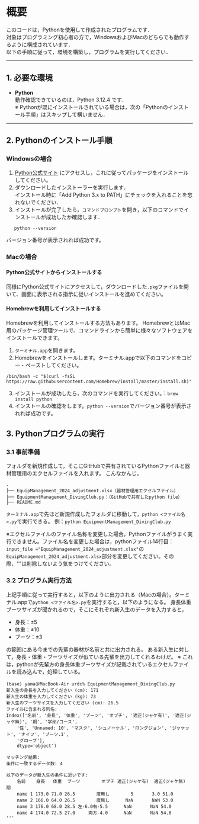 # 概要
このコードは，Pythonを使用して作成されたプログラムです．  
対象はプログラミング初心者の方で，WindowsおよびMacのどちらでも動作するように構成されています．  
以下の手順に従って，環境を構築し，プログラムを実行してください．

---

## 1. 必要な環境

- **Python**  
  動作確認できているのは，Python 3.12.4 です．  
  ※ Pythonが既にインストールされている場合は，次の「Pythonのインストール手順」はスキップして構いません．

---

## 2. Pythonのインストール手順

### Windowsの場合

1. [Python公式サイト](https://www.python.jp/install/windows/install.html) にアクセスし，これに従ってパッケージをインストールしてください。
2. ダウンロードしたインストーラーを実行します．  
   インストール時に「Add Python 3.x to PATH」にチェックを入れることを忘れないでください．
3. インストールが完了したら，`コマンドプロンプト`を開き，以下のコマンドでインストールが成功したか確認します．
```
   python --version
```
バージョン番号が表示されれば成功です。

### Macの場合
#### Python公式サイトからインストールする
同様にPython公式サイトにアクセスして，ダウンロードした`.pkg`ファイルを開いて、画面に表示される指示に従いインストールを進めてください。
#### Homebrewを利用してインストールする
Homebrewを利用してインストールする方法もあります。
HomebrewとはMac用のパッケージ管理ツールで、コマンドラインから簡単に様々なソフトウェアをインストールできます。

1. `ターミナル.app`を開きます。
2. Homebrewをインストールします。ターミナル.appで以下のコマンドをコピー・ペーストしてください。
```
/bin/bash -c "$(curl -fsSL https://raw.githubusercontent.com/Homebrew/install/master/install.sh)"
```
3. インストールが成功したら，次のコマンドを実行してください。：`brew install python`
4. インストールの確認をします。`python --version`でバージョン番号が表示されれば成功です。



## 3. Pythonプログラムの実行
### 3.1 事前準備
フォルダを新規作成して，そこにGitHubで共有されているPythonファイルと器材管理用のエクセルファイルを入れます。
こんなかんじ。
```
.
├── EquipManagement_2024_adjustment.xlsx（器材管理用エクセルファイル）
├── EquipmentManagement_DivingClub.py：（GitHubで共有したpython file）
├── README.md
```

`ターミナル.app`で先ほど新規作成したフォルダに移動して，`python <ファイル名>.py`で実行できる。
例：`python EquipmentManagement_DivingClub.py`

※エクセルファイルのファイル名称を変更した場合，Pythonファイルがうまく実行できません。ファイル名を変更した場合は，pythonファイル14行目：`    input_file ="EquipManagement_2024_adjustment.xlsx"`の`EquipManagement_2024_adjustment.xlsx`部分を変更してください。その際，""は削除しないよう気をつけてください。

### 3.2 プログラム実行方法
上記手順に従って実行すると，以下のように出力される（Macの場合）。ターミナル.appで`python <ファイル名>.py`を実行すると，以下のようになる。
身長体重ブーツサイズが聞かれるので，そこにそれぞれ新入生のデータを入力すると，
-  身長：±5
-  体重：±10
-  ブーツ：±3

の範囲にある今までの先輩の器材が名前と共に出力される。
ある新入生に対して，身長・体重・ブーツサイズが似ている先輩を出力してくれるわけだ。
※ これは，pythonが先輩方の身長体重ブーツサイズが記載されているエクセルファイルを読み込んで，処理している。

```
(base) yama＠MacBook-Air urdc% EquipmentManagement_DivingClub.py
新入生の身長を入力してください (cm): 171
新入生の体重を入力してください (kg): 73
新入生のブーツサイズを入力してください (cm): 26.5
ファイルに含まれる列名:
Index(['名前', '身長', '体重', 'ブーツ', 'オプチ', '適正(ジャケ有)', '適正(ジャケ無)', '期', '学部/コース',
    '性', 'Unnamed: 10', 'マスク', 'シュノーケル', 'ロングジョン', 'ジャケット', 'ナイフ', 'ブーツ.1',
    'グローブ'],
    dtype='object')

マッチング結果:
条件に一致するデータ数: 4

以下のデータが新入生の条件に近いです:
	名前    身長   体重  ブーツ        オプチ 適正(ジャケ有)  適正(ジャケ無)    期
	name 1 173.0 71.0 26.5        度無し        5       3.0 51.0
	name 2 166.0 64.0 26.5        度無し      NaN       NaN 53.0
	name 3 176.0 68.0 28.5 左-6.0右-5.5      NaN       NaN 54.0
	name 4 174.0 72.5 27.0     両方-4.0      NaN       NaN 54.0
'''
```
